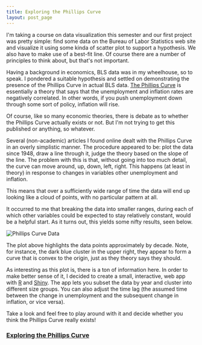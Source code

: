 ```yaml
---
title: Exploring the Phillips Curve
layout: post_page
---
```

I'm taking a course on data visualization this semester and our first project
was pretty simple: find some data on the Bureau of Labor Statistics web site and
visualize it using some kinda of scatter plot to support a hypothesis. We also
have to make use of a best-fit line. Of course there are a number of principles
to think about, but that's not important.

Having a background in economics, BLS data was in my wheelhouse, so to speak. I
pondered a suitable hypothesis and settled on demonstrating the presence of the
Phillips Curve in actual BLS data. [The
Phillips Curve](https://en.wikipedia.org/wiki/Phillips_curve) is essentially a
theory that says that the unemployment and inflation rates are negatively
correlated.  In other words, if you push unemployment down through some sort of
policy, inflation will rise.

Of course, like so many economic theories, there is debate as to whether the
Phillips Curve actually exists or not. But I'm not trying to get this published
or anything, so whatever.

Several (non-academic) articles I found online dealt with the Phillips Curve in
an overly simplistic manner. The procedure appeared to be: plot the data since
1948, draw a line through it, judge the theory based on the slope of the line.
The problem with this is that, without going into too much detail, the curve can
move around, up, down, left, right. This happens (at least in theory) in
response to changes in variables other unemployment and inflation.

This means that over a sufficiently wide range of time the data will end up
looking like a cloud of points, with no particular pattern at all.

It occurred to me that breaking the data into smaller ranges, during each of
which other variables could be expected to stay relatively constant, would be
a helpful start. As it turns out, this yields some nifty results, seen below.

![Phillips Curve Data](img/phillips/plot.png)

The plot above highlights the data points approximately by decade. Note, for
instance, the dark blue cluster in the upper right, they appear to form a curve
that is convex to the origin, just as they theory says they should.

As interesting as this plot is, there is a ton of information here. In order to
make better sense of it, I decided to create a small, interactive, web app with
[R](http://r-project.org) and [Shiny](http://www.rstudio.com/shiny/). The app
lets you subset the data by year and cluster into different size groups. You can
also adjust the time lag (the assumed time between the change in unemployment
and the subsequent change in inflation, or vice versa).

Take a look and feel free to play around with it and decide whether you think
the Phillips Curve really exists!

### [Exploring the Phillips Curve](http://lesica.com:3838/george/phillips/)
